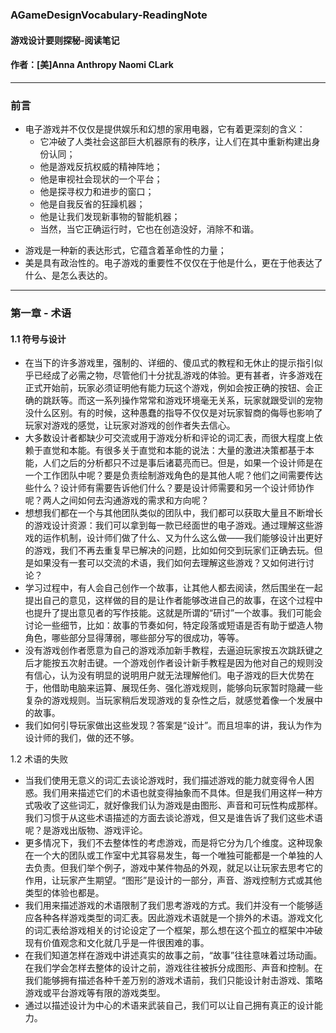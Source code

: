 ### AGameDesignVocabulary-ReadingNote
#### 游戏设计要则探秘-阅读笔记
#### 作者：[美]Anna Anthropy Naomi CLark

----
### 前言
>
- 电子游戏并不仅仅是提供娱乐和幻想的家用电器，它有着更深刻的含义：
  - 它冲破了人类社会这部巨大机器原有的秩序，让人们在其中重新构建出身份认同；
  - 他是游戏反抗权威的精神阵地；
  - 他是审视社会现状的一个平台；
  - 他是探寻权力和进步的窗口；
  - 他是自我反省的狂躁机器；
  - 他是让我们发现新事物的智能机器；
  - 当然，当它正确运行时，它也在创造没好，消除不和谐。

>
- 游戏是一种新的表达形式，它蕴含着革命性的力量；
- 美是具有政治性的。电子游戏的重要性不仅仅在于他是什么，更在于他表达了什么、是怎么表达的。

----
### 第一章 - 术语
#### 1.1 符号与设计
>
- 在当下的许多游戏里，强制的、详细的、傻瓜式的教程和无休止的提示指引似乎已经成了必需之物，尽管他们十分扰乱游戏的体验。更有甚者，许多游戏在正式开始前，玩家必须证明他有能力玩这个游戏，例如会按正确的按钮、会正确的跳跃等。而这一系列操作常常和游戏环境毫无关系，玩家就跟受训的宠物没什么区别。有的时候，这种愚蠢的指导不仅仅是对玩家智商的侮辱也影响了玩家对游戏的感觉，让玩家对游戏的创作者失去信心。
- 大多数设计者都缺少可交流或用于游戏分析和评论的词汇表，而很大程度上依赖于直觉和本能。有很多关于直觉和本能的说法：大量的激进决策都基于本能，人们之后的分析都只不过是事后诸葛亮而已。但是，如果一个设计师是在一个工作团队中呢？要是负责绘制游戏角色的是其他人呢？他们之间需要传达些什么？设计师有需要告诉他们什么？要是设计师需要和另一个设计师协作呢？两人之间如何去沟通游戏的需求和方向呢？
- 想想我们都在一个与其他团队类似的团队中，我们都可以获取大量且不断增长的游戏设计资源：我们可以拿到每一款已经面世的电子游戏。通过理解这些游戏的运作机制，设计师们做了什么、又为什么这么做——我们能够设计出更好的游戏，我们不再去重复早已解决的问题，比如如何交到玩家们正确去玩。但是如果没有一套可以交流的术语，我们如何去理解这些游戏？又如何进行讨论？
- 学习过程中，有人会自己创作一个故事，让其他人都去阅读，然后围坐在一起提出自己的意见，这样做的目的是让作者能够改进自己的故事，在这个过程中也提升了提出意见者的写作技能。这就是所谓的“研讨”一个故事。我们可能会讨论一些细节，比如：故事的节奏如何，特定段落或短语是否有助于塑造人物角色，哪些部分显得薄弱，哪些部分写的很成功，等等。
- 没有游戏创作者愿意为自己的游戏添加新手教程，去逼迫玩家按五次跳跃键之后才能按五次射击键。一个游戏创作者设计新手教程是因为他对自己的规则没有信心，认为没有明显的说明用户就无法理解他们。电子游戏的巨大优势在于，他借助电脑来运算、展现任务、强化游戏规则，能够向玩家暂时隐藏一些复杂的游戏规则。当玩家稍后发现游戏的复杂性之后，就感觉着像一个发展中的故事。
- 我们如何引导玩家做出这些发现？答案是“设计”。而且坦率的讲，我认为作为设计师的我们，做的还不够。

1.2 术语的失败
>
- 当我们使用无意义的词汇去谈论游戏时，我们描述游戏的能力就变得令人困惑。我们用来描述它们的术语也就变得抽象而不具体。但是我们用这样一种方式吸收了这些词汇，就好像我们认为游戏是由图形、声音和可玩性构成那样。我们习惯于从这些术语描述的方面去谈论游戏，但又是谁告诉了我们这些术语呢？是游戏出版物、游戏评论。
- 更多情况下，我们不去整体性的考虑游戏，而是将它分为几个维度。这种现象在一个大的团队或工作室中尤其容易发生，每一个唯独可能都是一个单独的人去负责。但我们举个例子，游戏中某件物品的外观，就足以让玩家去思考它的作用，让玩家产生期望。“图形”是设计的一部分，声音、游戏控制方式或其他类型的体验也都是。
- 我们用来描述游戏的术语限制了我们思考游戏的方式。我们并没有一个能够适应各种各样游戏类型的词汇表。因此游戏术语就是一个排外的术语。游戏文化的词汇表给游戏相关的讨论设定了一个框架，那么想在这个孤立的框架中冲破现有价值观念和文化就几乎是一件很困难的事。
- 在我们知道怎样在游戏中讲述真实的故事之前，“故事”往往意味着过场动画。在我们学会怎样去整体的设计之前，游戏往往被拆分成图形、声音和控制。在我们能够拥有描述各种千差万别的游戏术语前，我们只能设计射击游戏、策略游戏或平台游戏等有限的游戏类型。
- 通过以描述设计为中心的术语来武装自己，我们可以让自己拥有真正的设计能力。
